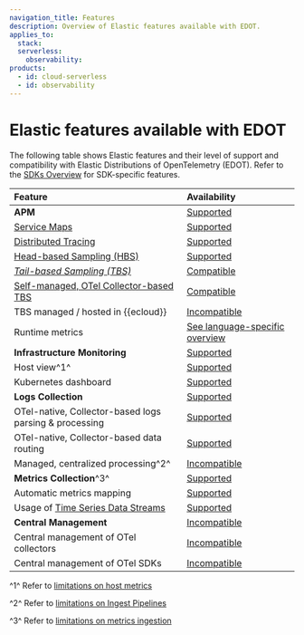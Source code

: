 ```yaml
---
navigation_title: Features
description: Overview of Elastic features available with EDOT.
applies_to:
  stack:
  serverless:
    observability:
products:
  - id: cloud-serverless
  - id: observability
---
```


# Elastic features available with EDOT

The following table shows Elastic features and their level of support and compatibility with Elastic Distributions of OpenTelemetry (EDOT). Refer to the [SDKs Overview](../edot-sdks/index.md) for SDK-specific features.

| Feature                                                                                     | Availability     |
| :------------------------------------------------------------------------------------------ | :--------------- |
| **APM**                                                                                     | [Supported]      |
| [Service Maps]                                                                              | [Supported]      |
| [Distributed Tracing]                                                                       | [Supported]      |
| [Head-based Sampling (HBS)]                                                                 | [Supported]      |
| *[Tail-based Sampling (TBS)]*                                                               | [Compatible]     |
| [Self-managed, OTel Collector-based TBS]                                                    | [Compatible]     |
| TBS managed / hosted in {{ecloud}}                                                       | [Incompatible]   |
| Runtime metrics                                                                             | [See language-specific overview](../edot-sdks/index.md) |
| **Infrastructure Monitoring**                                                               | [Supported]      |
| Host view^1^                                                                                | [Supported]      |
| Kubernetes dashboard                                                                        | [Supported]      |
| **Logs Collection**                                                                         | [Supported]      |
| OTel-native, Collector-based logs parsing & processing                                      | [Supported]      |
| OTel-native, Collector-based data routing                                                   | [Supported]      |
| Managed, centralized processing^2^                                                          | [Incompatible]   |
| **Metrics Collection**^3^                                                                   | [Supported]      |
| Automatic metrics mapping                                                                   | [Supported]      |
| Usage of [Time Series Data Streams]                                                         | [Supported]      |
| **Central Management**                                                                      | [Incompatible]   |
| Central management of OTel collectors                                                       | [Incompatible]   |
| Central management of OTel SDKs                                                             | [Incompatible]   |


^1^ Refer to [limitations on host metrics](limitations.md#infrastructure-and-host-metrics)

^2^ Refer to [limitations on Ingest Pipelines](limitations.md#centralized-parsing-and-processing-of-data)

^3^ Refer to [limitations on metrics ingestion](limitations.md#metrics-data-ingestion)

[Incompatible]: nomenclature.md
[Compatible]: nomenclature.md
[Supported]: nomenclature.md

[Service Maps]: docs-content://solutions/observability/apm/service-map.md
[Distributed Tracing]: docs-content://solutions/observability/apm/traces-ui.md
[Head-based Sampling (HBS)]: docs-content://solutions/observability/apm/transaction-sampling.md#apm-head-based-sampling
[Tail-based Sampling (TBS)]: docs-content://solutions/observability/apm/transaction-sampling.md#apm-tail-based-sampling
[Self-managed, OTel Collector-based TBS]: https://opentelemetry.io/blog/2022/tail-sampling/
[Time Series Data Streams]: docs-content://manage-data/data-store/data-streams/time-series-data-stream-tsds.md